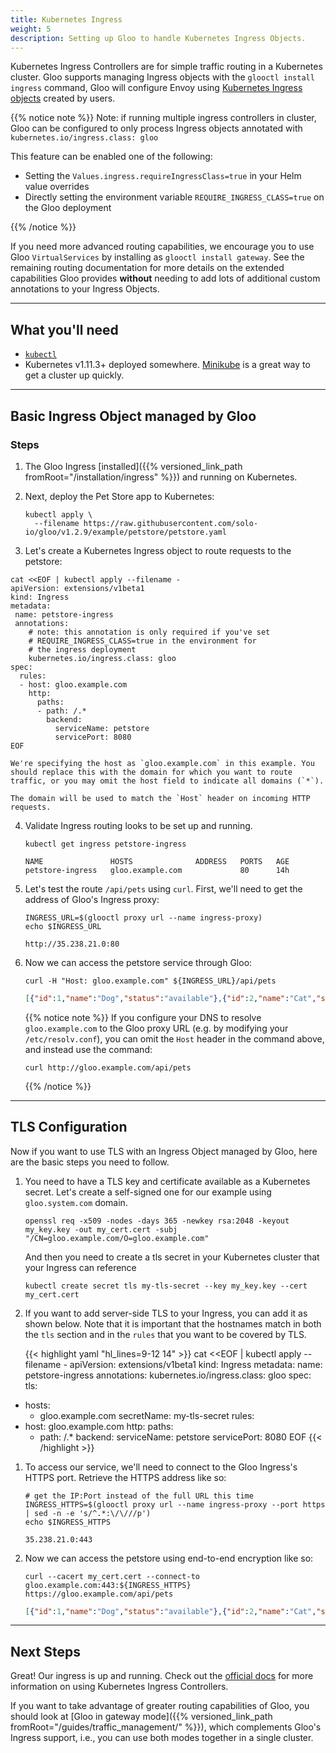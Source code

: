 ```yaml
---
title: Kubernetes Ingress 
weight: 5
description: Setting up Gloo to handle Kubernetes Ingress Objects.
---
```


Kubernetes Ingress Controllers are for simple traffic routing in a Kubernetes cluster. Gloo supports managing Ingress objects with the `glooctl install ingress` command, Gloo will configure Envoy using [Kubernetes Ingress objects](https://kubernetes.io/docs/concepts/services-networking/ingress/) created by users.

{{% notice note %}}
Note: if running multiple ingress controllers in cluster, Gloo can be configured to only process Ingress objects annotated with `kubernetes.io/ingress.class: gloo` 

This feature can be enabled one of the following:

* Setting the `Values.ingress.requireIngressClass=true` in your Helm value overrides
* Directly setting the environment variable `REQUIRE_INGRESS_CLASS=true` on the Gloo deployment

{{% /notice %}}

If you need more advanced routing capabilities, we encourage you to use Gloo `VirtualServices` by installing as `glooctl install gateway`. See the remaining routing documentation for more details on the extended capabilities Gloo provides **without** needing to add lots of additional custom annotations to your Ingress Objects.

---

## What you'll need

* [`kubectl`](https://kubernetes.io/docs/tasks/tools/install-kubectl/)
* Kubernetes v1.11.3+ deployed somewhere. [Minikube](https://kubernetes.io/docs/tasks/tools/install-minikube/) is a
great way to get a cluster up quickly.

---

## Basic Ingress Object managed by Gloo

### Steps

1. The Gloo Ingress [installed]({{% versioned_link_path fromRoot="/installation/ingress" %}}) and running on Kubernetes.

2. Next, deploy the Pet Store app to Kubernetes:

    ```shell
    kubectl apply \
      --filename https://raw.githubusercontent.com/solo-io/gloo/v1.2.9/example/petstore/petstore.yaml
    ```

3. Let's create a Kubernetes Ingress object to route requests to the petstore:

```
cat <<EOF | kubectl apply --filename -
apiVersion: extensions/v1beta1
kind: Ingress
metadata:
 name: petstore-ingress
 annotations:
    # note: this annotation is only required if you've set 
    # REQUIRE_INGRESS_CLASS=true in the environment for 
    # the ingress deployment
    kubernetes.io/ingress.class: gloo
spec:
  rules:
  - host: gloo.example.com
    http:
      paths:
      - path: /.*
        backend:
          serviceName: petstore
          servicePort: 8080
EOF
```

    We're specifying the host as `gloo.example.com` in this example. You should replace this with the domain for which you want to route traffic, or you may omit the host field to indicate all domains (`*`).
    
    The domain will be used to match the `Host` header on incoming HTTP requests.


4. Validate Ingress routing looks to be set up and running.

    ```shell
    kubectl get ingress petstore-ingress
    ```

    ```noop
    NAME               HOSTS              ADDRESS   PORTS   AGE
    petstore-ingress   gloo.example.com             80      14h
    ```

5. Let's test the route `/api/pets` using `curl`. First, we'll need to get the address of Gloo's Ingress proxy:


    ```shell
    INGRESS_URL=$(glooctl proxy url --name ingress-proxy)
    echo $INGRESS_URL
    ```

    ```shell
    http://35.238.21.0:80
    ```
    
6. Now we can access the petstore service through Gloo:

    ```shell
    curl -H "Host: gloo.example.com" ${INGRESS_URL}/api/pets
    ```

    ```json
    [{"id":1,"name":"Dog","status":"available"},{"id":2,"name":"Cat","status":"pending"}]
    ```

    {{% notice note %}}
    If you configure your DNS to resolve `gloo.example.com` to the Gloo proxy URL (e.g. by modifying your `/etc/resolv.conf`), you can omit the `Host` header in the command above, and instead use the command:
    
    ```shell
    curl http://gloo.example.com/api/pets
    ```
    {{% /notice %}}

---

## TLS Configuration

Now if you want to use TLS with an Ingress Object managed by Gloo, here are the basic steps you need to follow.

1. You need to have a TLS key and certificate available as a Kubernetes secret. Let's create a self-signed one for our
example using `gloo.system.com` domain.

    ```shell
    openssl req -x509 -nodes -days 365 -newkey rsa:2048 -keyout my_key.key -out my_cert.cert -subj "/CN=gloo.example.com/O=gloo.example.com"
    ```

    And then you need to create a tls secret in your Kubernetes cluster that your Ingress can reference

    ```shell
    kubectl create secret tls my-tls-secret --key my_key.key --cert my_cert.cert
    ```

1. If you want to add server-side TLS to your Ingress, you can add it as shown below. Note that it is important that the hostnames match in both the `tls` section and in the `rules` that you want to be covered by TLS.

    {{< highlight yaml "hl_lines=9-12 14" >}}
cat <<EOF | kubectl apply --filename -
apiVersion: extensions/v1beta1
kind: Ingress
metadata:
  name: petstore-ingress
  annotations:
    kubernetes.io/ingress.class: gloo
spec:
  tls:
  - hosts:
    - gloo.example.com
    secretName: my-tls-secret
  rules:
  - host: gloo.example.com
    http:
      paths:
      - path: /.*
        backend:
          serviceName: petstore
          servicePort: 8080
EOF
    {{< /highlight >}}


1. To access our service, we'll need to connect to the Gloo Ingress's HTTPS port. Retrieve the HTTPS address like so:


    ```shell
    # get the IP:Port instead of the full URL this time
    INGRESS_HTTPS=$(glooctl proxy url --name ingress-proxy --port https | sed -n -e 's/^.*:\/\///p')
    echo $INGRESS_HTTPS
    ```

    ```shell
    35.238.21.0:443
    ```
        
1. Now we can access the petstore using end-to-end encryption like so:
    
    ```shell
    curl --cacert my_cert.cert --connect-to gloo.example.com:443:${INGRESS_HTTPS} https://gloo.example.com/api/pets
    ```

    ```json
    [{"id":1,"name":"Dog","status":"available"},{"id":2,"name":"Cat","status":"pending"}]
    ```

---

## Next Steps

Great! Our ingress is up and running. Check out the [official docs](https://kubernetes.io/docs/concepts/services-networking/ingress) for more information on using Kubernetes Ingress Controllers.

If you want to take advantage of greater routing capabilities of Gloo, you should look at [Gloo in gateway mode]({{% versioned_link_path fromRoot="/guides/traffic_management/" %}}), which complements Gloo's Ingress support, i.e., you can use both modes together in a single cluster. 
